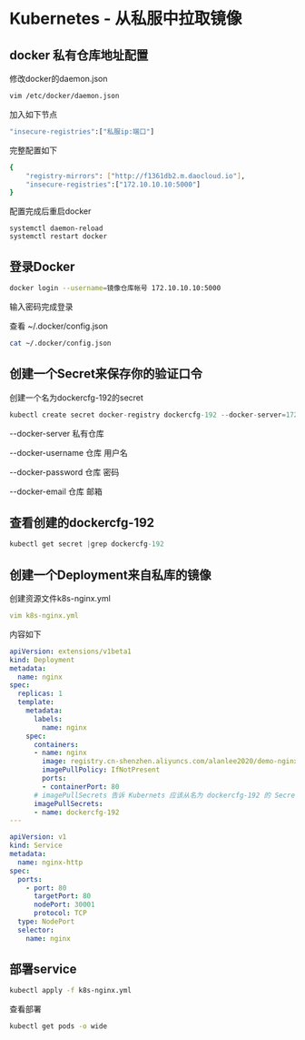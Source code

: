 # Kubernetes - 从私服中拉取镜像

## docker 私有仓库地址配置

修改docker的daemon.json

```bash
vim /etc/docker/daemon.json
```

加入如下节点

```bash
"insecure-registries":["私服ip:端口"]
```

完整配置如下

```bash
{
    "registry-mirrors": ["http://f1361db2.m.daocloud.io"],
    "insecure-registries":["172.10.10.10:5000"]
}
```

配置完成后重启docker

```undefined
systemctl daemon-reload
systemctl restart docker
```

## 登录Docker

```bash
docker login --username=镜像仓库帐号 172.10.10.10:5000
```

输入密码完成登录

查看 ~/.docker/config.json

```bash
cat ~/.docker/config.json
```

## 创建一个Secret来保存你的验证口令

创建一个名为dockercfg-192的secret

```dart
kubectl create secret docker-registry dockercfg-192 --docker-server=172.10.10.10:5000 --docker-username=username --docker-password=password --docker-email=m@m.com.cn
```

--docker-server 私有仓库

--docker-username 仓库 用户名

--docker-password 仓库 密码

--docker-email 仓库 邮箱

## 查看创建的dockercfg-192

```csharp
kubectl get secret |grep dockercfg-192
```

## 创建一个Deployment来自私库的镜像

创建资源文件k8s-nginx.yml

```yml
vim k8s-nginx.yml
```

内容如下

```yml
apiVersion: extensions/v1beta1
kind: Deployment
metadata:
  name: nginx
spec:
  replicas: 1
  template:
    metadata:
      labels:
        name: nginx
    spec:
      containers:
      - name: nginx
        image: registry.cn-shenzhen.aliyuncs.com/alanlee2020/demo-nginx:1.0.0
        imagePullPolicy: IfNotPresent
        ports: 
        - containerPort: 80
      # imagePullSecrets 告诉 Kubernets 应该从名为 dockercfg-192 的 Secret 里获取验证口令
      imagePullSecrets:
      - name: dockercfg-192 
---

apiVersion: v1
kind: Service
metadata:
  name: nginx-http
spec:
  ports:
    - port: 80
      targetPort: 80
      nodePort: 30001
      protocol: TCP
  type: NodePort
  selector:
    name: nginx
```

## 部署service

```bash
kubectl apply -f k8s-nginx.yml
```

查看部署

```sh
kubectl get pods -o wide
```
